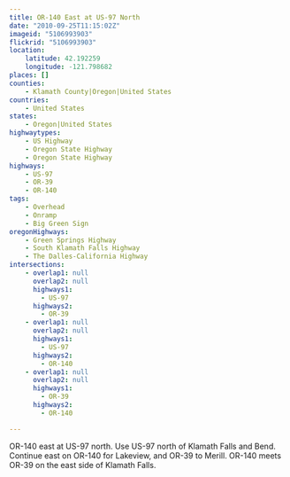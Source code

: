 ```yaml
---
title: OR-140 East at US-97 North
date: "2010-09-25T11:15:02Z"
imageid: "5106993903"
flickrid: "5106993903"
location:
    latitude: 42.192259
    longitude: -121.798682
places: []
counties:
    - Klamath County|Oregon|United States
countries:
    - United States
states:
    - Oregon|United States
highwaytypes:
    - US Highway
    - Oregon State Highway
    - Oregon State Highway
highways:
    - US-97
    - OR-39
    - OR-140
tags:
    - Overhead
    - Onramp
    - Big Green Sign
oregonHighways:
    - Green Springs Highway
    - South Klamath Falls Highway
    - The Dalles-California Highway
intersections:
    - overlap1: null
      overlap2: null
      highways1:
        - US-97
      highways2:
        - OR-39
    - overlap1: null
      overlap2: null
      highways1:
        - US-97
      highways2:
        - OR-140
    - overlap1: null
      overlap2: null
      highways1:
        - OR-39
      highways2:
        - OR-140

---
```

OR-140 east at US-97 north.  Use US-97 north of Klamath Falls and Bend.  Continue east on OR-140 for Lakeview, and OR-39 to Merill.  OR-140 meets OR-39 on the east side of Klamath Falls.